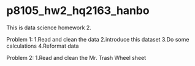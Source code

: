 # p8105_hw2_hq2163_hanbo

This is data science homework 2.

Problem 1:
  1.Read and clean the data
  2.introduce this dataset 
  3.Do some calculations
  4.Reformat data
  
Problem 2:
  1.Read and clean the Mr. Trash Wheel sheet